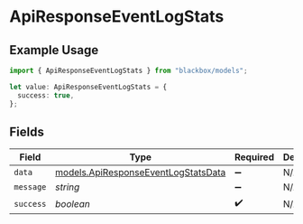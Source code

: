 # ApiResponseEventLogStats

## Example Usage

```typescript
import { ApiResponseEventLogStats } from "blackbox/models";

let value: ApiResponseEventLogStats = {
  success: true,
};
```

## Fields

| Field                                                                            | Type                                                                             | Required                                                                         | Description                                                                      |
| -------------------------------------------------------------------------------- | -------------------------------------------------------------------------------- | -------------------------------------------------------------------------------- | -------------------------------------------------------------------------------- |
| `data`                                                                           | [models.ApiResponseEventLogStatsData](../models/apiresponseeventlogstatsdata.md) | :heavy_minus_sign:                                                               | N/A                                                                              |
| `message`                                                                        | *string*                                                                         | :heavy_minus_sign:                                                               | N/A                                                                              |
| `success`                                                                        | *boolean*                                                                        | :heavy_check_mark:                                                               | N/A                                                                              |